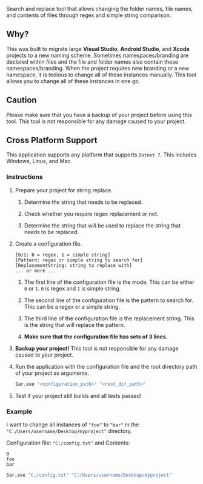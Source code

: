 ﻿Search and replace tool that allows changing the folder names, file names, and contents of files through regex and simple string comparison.

## Why?

This was built to migrate large **Visual Studio**, **Android Studio**, and **Xcode** projects to a new naming scheme. Sometimes namespaces/branding are declared within files and the file and folder names also contain these namespaces/branding. When the project requires new branding or a new namespace, it is tedious to change all of these instances manually. This tool allows you to change all of these instances in one go. 

## Caution

Please make sure that you have a backup of your project before using this tool. This tool is not responsible for any damage caused to your project.

## Cross Platform Support

This application supports any platform that supports `Dotnet 7`. This includes Windows, Linux, and Mac.


### Instructions

1. Prepare your project for string replace.

	1. Determine the string that needs to be replaced.

	1. Check whether you require regex replacement or not.

	1. Determine the string that will be used to replace the string that needs to be replaced.

1. Create a configuration file.
	

	```
	[0/1: 0 = regex, 1 = simple string]
	[Pattern: regex or simple string to search for]
	[ReplacementString: string to replace with]
	... or more ...
	```

	1. The first line of the configuration file is the mode. This can be either `0` or `1`. `0` is regex and `1` is simple string.

	1. The second line of the configuration file is the pattern to search for. This can be a regex or a simple string.
	
	1. The third line of the configuration file is the replacement string. This is the string that will replace the pattern.
	
	1. __Make sure that the configuration file has sets of 3 lines.__

1. **Backup your project!** This tool is not responsible for any damage caused to your project.
1. Run the application with the configuration file and the root directory path of your project as arguments.

	```bash
	Sar.exe "<configuration_path>" "<root_dir_path>"
	```

1. Test if your project still builds and all tests passed!

### Example

I want to change all instances of `"foo"` to `"bar"` in the `"C:/Users/username/Desktop/myproject"` directory.

Configuration file: `"C:/config.txt"` and Contents:

```
0
foo
bar
```

```bash
Sar.exe "C:/config.txt" "C:/Users/username/Desktop/myproject"
```